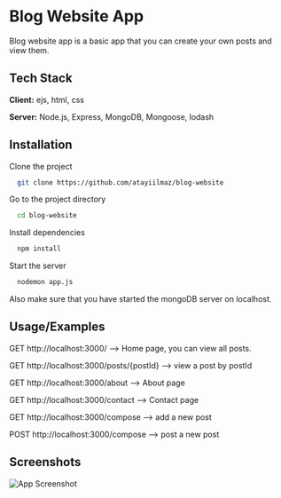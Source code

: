 
# Blog Website App

Blog website app is a basic app that you can create your own posts and view them.
## Tech Stack

**Client:** ejs, html, css

**Server:** Node.js, Express, MongoDB, Mongoose, lodash


## Installation

Clone the project

```bash
  git clone https://github.com/atayiilmaz/blog-website
```

Go to the project directory

```bash
  cd blog-website
```

Install dependencies

```bash
  npm install
```

Start the server

```bash
  nodemon app.js
```

Also make sure that you have started the mongoDB server on localhost.
## Usage/Examples

GET http://localhost:3000/ --> Home page, you can view all posts.

GET http://localhost:3000/posts/{postId} --> view a post by postId

GET http://localhost:3000/about --> About page

GET http://localhost:3000/contact --> Contact page

GET http://localhost:3000/compose --> add a new post

POST http://localhost:3000/compose --> post a new post

## Screenshots

![App Screenshot](https://via.placeholder.com/468x300?text=App+Screenshot+Here)

